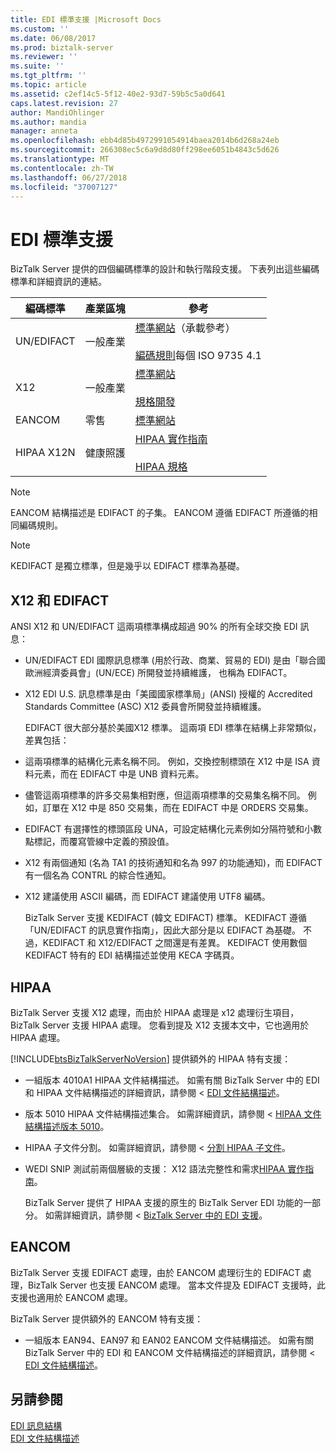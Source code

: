```yaml
---
title: EDI 標準支援 |Microsoft Docs
ms.custom: ''
ms.date: 06/08/2017
ms.prod: biztalk-server
ms.reviewer: ''
ms.suite: ''
ms.tgt_pltfrm: ''
ms.topic: article
ms.assetid: c2ef14c5-5f12-40e2-93d7-59b5c5a0d641
caps.latest.revision: 27
author: MandiOhlinger
ms.author: mandia
manager: anneta
ms.openlocfilehash: ebb4d85b4972991054914baea2014b6d268a24eb
ms.sourcegitcommit: 266308ec5c6a9d8d80ff298ee6051b4843c5d626
ms.translationtype: MT
ms.contentlocale: zh-TW
ms.lasthandoff: 06/27/2018
ms.locfileid: "37007127"
---
```

# <a name="edi-standards-support"></a>EDI 標準支援
BizTalk Server 提供的四個編碼標準的設計和執行階段支援。 下表列出這些編碼標準和詳細資訊的連結。  
  
|編碼標準|產業區塊|參考|  
|-----------------------|----------------------|----------------|  
|UN/EDIFACT|一般產業|[標準網站](http://go.microsoft.com/fwlink/?LinkId=77532)（承載參考）<br /><br /> [編碼規則](http://go.microsoft.com/fwlink/?LinkId=77534)每個 ISO 9735 4.1|  
|X12|一般產業|[標準網站](http://go.microsoft.com/fwlink/?LinkID=28673)<br /><br /> [規格開發](http://go.microsoft.com/fwlink/?LinkId=77535)|  
|EANCOM|零售|[標準網站](http://go.microsoft.com/fwlink/?LinkId=92861)|  
|HIPAA X12N|健康照護|[HIPAA 實作指南](http://go.microsoft.com/fwlink/?LinkId=77541)<br /><br /> [HIPAA 規格](http://go.microsoft.com/fwlink/?LinkId=77542)|  
  
> [!NOTE]
>  EANCOM 結構描述是 EDIFACT 的子集。 EANCOM 遵循 EDIFACT 所遵循的相同編碼規則。  
  
> [!NOTE]
>  KEDIFACT 是獨立標準，但是幾乎以 EDIFACT 標準為基礎。  
  
## <a name="x12-and-edifact"></a>X12 和 EDIFACT  
 ANSI X12 和 UN/EDIFACT 這兩項標準構成超過 90% 的所有全球交換 EDI 訊息：  
  
- UN/EDIFACT EDI 國際訊息標準 (用於行政、商業、貿易的 EDI) 是由「聯合國歐洲經濟委員會」(UN/ECE) 所開發並持續維護， 也稱為 EDIFACT。  
  
- X12 EDI U.S. 訊息標準是由「美國國家標準局」(ANSI) 授權的 Accredited Standards Committee (ASC) X12 委員會所開發並持續維護。  
  
  EDIFACT 很大部分基於美國X12 標準。 這兩項 EDI 標準在結構上非常類似， 差異包括：  
  
- 這兩項標準的結構化元素名稱不同。 例如，交換控制標頭在 X12 中是 ISA 資料元素，而在 EDIFACT 中是 UNB 資料元素。  
  
- 儘管這兩項標準的許多交易集相對應，但這兩項標準的交易集名稱不同。 例如，訂單在 X12 中是 850 交易集，而在 EDIFACT 中是 ORDERS 交易集。  
  
- EDIFACT 有選擇性的標頭區段 UNA，可設定結構化元素例如分隔符號和小數點標記，而覆寫管線中定義的預設值。  
  
- X12 有兩個通知 (名為 TA1 的技術通知和名為 997 的功能通知)，而 EDIFACT 有一個名為 CONTRL 的綜合性通知。  
  
- X12 建議使用 ASCII 編碼，而 EDIFACT 建議使用 UTF8 編碼。  
  
  BizTalk Server 支援 KEDIFACT (韓文 EDIFACT) 標準。 KEDIFACT 遵循「UN/EDIFACT 的訊息實作指南」，因此大部分是以 EDIFACT 為基礎。 不過，KEDIFACT 和 X12/EDIFACT 之間還是有差異。 KEDIFACT 使用數個 KEDIFACT 特有的 EDI 結構描述並使用 KECA 字碼頁。  
  
## <a name="hipaa"></a>HIPAA  
 BizTalk Server 支援 X12 處理，而由於 HIPAA 處理是 x12 處理衍生項目，BizTalk Server 支援 HIPAA 處理。 您看到提及 X12 支援本文中，它也適用於 HIPAA 處理。  
  
 [!INCLUDE[btsBizTalkServerNoVersion](../includes/btsbiztalkservernoversion-md.md)] 提供額外的 HIPAA 特有支援：  
  
- 一組版本 4010A1 HIPAA 文件結構描述。 如需有關 BizTalk Server 中的 EDI 和 HIPAA 文件結構描述的詳細資訊，請參閱 < [EDI 文件結構描述](../core/edi-document-schemas.md)。  
  
- 版本 5010 HIPAA 文件結構描述集合。 如需詳細資訊，請參閱 < [HIPAA 文件結構描述版本 5010](../core/hipaa-document-schema-version-5010.md)。  
  
- HIPAA 子文件分割。 如需詳細資訊，請參閱 <<c0> [ 分割 HIPAA 子文件](../core/splitting-hipaa-subdocuments.md)。  
  
- WEDI SNIP 測試前兩個層級的支援： X12 語法完整性和需求[HIPAA 實作指南](http://go.microsoft.com/fwlink/?LinkId=77541)。  
  
  BizTalk Server 提供了 HIPAA 支援的原生的 BizTalk Server EDI 功能的一部分。 如需詳細資訊，請參閱 < [BizTalk Server 中的 EDI 支援](../core/edi-support-in-biztalk-server2.md)。  
  
## <a name="eancom"></a>EANCOM  
 BizTalk Server 支援 EDIFACT 處理，由於 EANCOM 處理衍生的 EDIFACT 處理，BizTalk Server 也支援 EANCOM 處理。 當本文件提及 EDIFACT 支援時，此支援也適用於 EANCOM 處理。  
  
 BizTalk Server 提供額外的 EANCOM 特有支援：  
  
-   一組版本 EAN94、EAN97 和 EAN02 EANCOM 文件結構描述。 如需有關 BizTalk Server 中的 EDI 和 EANCOM 文件結構描述的詳細資訊，請參閱 < [EDI 文件結構描述](../core/edi-document-schemas.md)。  
  
## <a name="see-also"></a>另請參閱  
 [EDI 訊息結構](../core/edi-message-structure.md)   
 [EDI 文件結構描述](../core/edi-document-schemas.md)